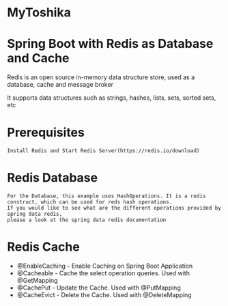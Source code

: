 # MyToshika

# Spring Boot with Redis as Database and Cache

Redis is an open source in-memory data structure store, used as a database, cache and message broker

It supports data structures such as strings, hashes, lists, sets, sorted sets, etc

# Prerequisites

    Install Redis and Start Redis Server(https://redis.io/download)

# Redis Database

    For the Database, this example uses HashOperations. It is a redis construct, which can be used for reds hash operations. 
    If you would like to see what are the different operations provided by spring data redis, 
    please a look at the spring data redis documentation

# Redis Cache

 - @EnableCaching - Enable Caching on Spring Boot Application
 - @Cacheable - Cache the select operation queries. Used with @GetMapping
 - @CachePut - Update the Cache. Used with @PutMapping
 - @CacheEvict - Delete the Cache. Used with @DeleteMapping
